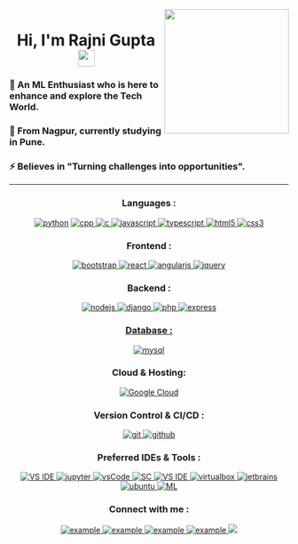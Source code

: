<!-- <p align="center">  
  <img style="width:8rem; height:auto" src="https://cdn.dribbble.com/users/1787323/screenshots/10091971/media/d43c019bfeff34be8816481e843ea8c1.png"/>
</p> -->
<img align="right" style="width:14rem; height:14rem" src="https://octodex.github.com/images/daftpunktocat-thomas.gif"/>
<h1 align="center">Hi, I'm Rajni Gupta <img width="30px" src="https://raw.githubusercontent.com/iampavangandhi/iampavangandhi/master/gifs/Hi.gif"></h1>
<!-- <h3 font-size="20" align="center">A passionate developer and a student from Indi.</h3> -->



### 👯 An **ML Enthusiast** who is here to enhance and explore the Tech World. <br>
### 🌱 From Nagpur, currently studying in Pune. <br>
### ⚡ Believes in "Turning challenges into opportunities".
---  


<h3 align="center">Languages : </h3>

<p align="center">
  <a href="https://www.python.org/" target="_blank">
    <img src="https://img.shields.io/badge/python-%2314354C.svg?style=for-the-badge&logo=python&logoColor=white"
         alt="python"/></a>
    
   <a href="https://www.cpp.org/" target="_blank">
<img src="https://img.shields.io/badge/c++%20-%2300599C.svg?&style=for-the-badge&logo=c%2B%2B&ogoColor=white" alt="cpp"/>
  </a>
      
  <a href="https://www.cprogramming.com/" target="_blank"> 
    <img src="https://img.shields.io/badge/C%20programming-A8B9CC.svg?style=for-the-badge&logo=c&logoColor=white"
      alt="c"/>
  
  </a>
  
  <a href="https://developer.mozilla.org/en-US/docs/Web/JavaScript" target="_blank"> 
    <img src="https://img.shields.io/badge/Javascript-F7DF1E.svg?style=for-the-badge&logo=javascript&logoColor=black"
      alt="javascript"/> 
  </a>
    <a href="https://www.typescriptlang.org/" target="_blank"> 
    <img src="https://img.shields.io/badge/typescript-3178C6.svg?style=for-the-badge&logo=typescript&logoColor=white"
      alt="typescript"/>
  </a>
  <a href="https://www.w3.org/html/" target="_blank"> 
    <img src="https://img.shields.io/badge/html-E34F26.svg?style=for-the-badge&logo=html5&logoColor=white"
      alt="html5"/> 
    
  </a>
  <a href="https://www.w3schools.com/css/" target="_blank">
    <img src="https://img.shields.io/badge/css-1572B6.svg?style=for-the-badge&logo=css3&logoColor=white"
      alt="css3"/>
    
  </a>

<!--       <a href="https://www.typescriptlang.org/" target="_blank"> 
  <img src="https://img.shields.io/badge/JavaScript (ES6)-brightgreen" alt="JavaScript (ES6)" /> -->
        
<!--         <a href="https://www.typescriptlang.org/" target="_blank"> 
          <img src="https://img.shields.io/badge/-Dart-333333?style=flat&logo=dart" /></a> -->
</p>



<h3 align="center">Frontend :</h3>
<p align="center">
      <a href="https://getbootstrap.com" target="_blank">
    <img src="https://img.shields.io/badge/bootstrap-7952B3.svg?style=for-the-badge&logo=bootstrap&logoColor=white"
      alt="bootstrap"/>
  </a>
    <a href="https://reactjs.org/" target="_blank"> 
    <img src="https://img.shields.io/badge/reactjs-61DAFB.svg?style=for-the-badge&logo=react&logoColor=black"
      alt="react"/>
  </a>
  <a href="https://angularjs.org/" target="_blank">
    <img src="https://img.shields.io/badge/Angular%20-%23F7DF1E.svg?&style=for-the-badge&color=DD0031" alt="angularjs"/> 
  </a>
  <a href="https://jquery.com/" target="_blank">
    <img src="https://img.shields.io/badge/jquery-0769AD.svg?style=for-the-badge&logo=jquery&logoColor=white" alt="jquery"/> 
  </a>
</p>

<h3 align="center">Backend : </h3>
<p align="center">
  <a href="https://nodejs.org" target="_blank"> 
    <img src="https://img.shields.io/badge/node.js-339933.svg?style=for-the-badge&logo=nodedotjs&logoColor=white"
      alt="nodejs"/> 
  </a>
    <a href="https://django.org/" target="_blank"> 
    <img src="https://img.shields.io/badge/-Django-333333?style=flat&logo=django" alt="django " /> 
  </a>
  <a href="https://expressjs.com" target="_blank">
    <img src="http://img.shields.io/badge/-Php-767bb3?style=flat-square&logo=php&logoColor=white" alt= "php"/>
  
   <a href="https://expressjs.com" target="_blank">
    <img src="https://img.shields.io/badge/NPM-%23000000.svg?style=for-the-badge&logo=npm&logoColor=white"
      alt="express" />
     

</p>

<h3 align="center">Database :</h3>
<p align="center">

  <a href="https://www.w3schools.com/python/python_mysql_getstarted.asp" target="_blank"> 
    <img src="https://img.shields.io/badge/mysql-%2300f.svg?style=for-the-badge&logo=mysql&logoColor=white"
      alt="mysql"/> 
  </a> 
</p>

<h3 align="center">Cloud & Hosting:</h3>
<p align="center">
    <a href="https://cloud.google.com/" target="_blank">
    <img src="https://img.shields.io/badge/GoogleCloud-%234285F4.svg?style=for-the-badge&logo=google-cloud&logoColor=white" alt="Google Cloud"/>
  </a>

</p>


<h3 align="center">Version Control & CI/CD :</h3>
<p align="center">
  <a href="https://git-scm.com/" target="_blank">
    <img src="https://img.shields.io/badge/git-F05032.svg?style=for-the-badge&logo=git&logoColor=white"
      alt="git"/>
  </a>
  <a href="https://github.com/rajni0829" target="_blank">
    <img src="https://img.shields.io/badge/github-181717.svg?style=for-the-badge&logo=github&logoColor=white" alt="github" />
  </a>
<!--   <a href="https://gitlab.com/Elanza-48" target="_blank">
    <img src="https://img.shields.io/badge/gitlab-181717.svg?style=for-the-badge&logo=gitlab&logoColor=white"
      alt="git"/>
  </a> -->
<!--     <a href="https://www.qwiklabs.com/public_profiles/e8469ec5-d748-4d77-9507-b42d2da2c872" target="_blank">
    <img src=""
      alt="qwiklabs"/>
  </a> -->
<!--   <a href="https://www.jenkins.io" target="_blank"> 
    <img src="https://img.shields.io/badge/jenkins-D24939.svg?style=for-the-badge&logo=jenkins&logoColor=white" alt="jenkins"/> 
  </a> -->
</p>

<h3 align="center">Preferred IDEs & Tools :</h3>
<p align="center"> 
  <a href="https://code.visualstudio.com/" target="_blank">
    <img src="https://img.shields.io/badge/VisualStudio-5C2D91.svg?style=for-the-badge&logo=visual-studio&logoColor=white" alt="VS IDE"/> 
  </a>
  
   <a href="https://jupyter.org" target="_blank"> 
    <img src="https://img.shields.io/badge/Jupyter%20-%23F37626.svg?&style=for-the-badge&logo=Jupyter&logoColor=white" alt="jupyter"/>
  </a>
  <a href="https://code.visualstudio.com/" target="_blank">
    <img src="https://img.shields.io/badge/vscode-007ACC.svg?style=for-the-badge&logo=visualstudiocode&logoColor=white" alt="vsCode"/> 
  </a>
       <a href="#" target="_blank"> 
    <img src="https://img.shields.io/badge/shell_script%20-%23121011.svg?&style=for-the-badge&logo=gnu-bash&logoColor=white" alt="SC"/>
  </a>
  <a href="" target="_blank">
    <img src="https://img.shields.io/badge/sublimetext%20-%23FF9800?style=for-the-badge&logo=Sublime-Text&logoColor=white" alt="VS IDE"/> 
  </a>
  
  <a href="https://www.virtualbox.org/" target="_blank">
    <img src="https://img.shields.io/badge/virtualbox-183A61.svg?style=for-the-badge&logo=virtualbox&logoColor=white" alt="virtualbox"/> 
  </a>
  
  <a href="https://www.jetbrains.com/" target="_blank">
    <img src="https://img.shields.io/badge/jetbrains%20IDE-000000.svg?style=for-the-badge&logo=jetbrains&logoColor=white" alt="jetbrains" />
  </a>
<!--   <a href="https://pycharm.org" target="_blank"> 
    <img src="https://img.shields.io/badge/-PyCharm-3776AB?style=flat&logo=Python&logoColor=white" alt="pycharm"/>
  </a> -->
  
<!--   <a href="https://code.visualstudio.com/" target="_blank">
    <img src="https://img.shields.io/badge/VisualStudio-5C2D91.svg?style=for-the-badge&logo=visual-studio&logoColor=white" alt=""/> 
  </a> -->

  <a href="https://ubuntu.com/" target="_blank"> 
    <img src="https://img.shields.io/badge/ubuntu-E95420.svg?style=for-the-badge&logo=ubuntu&logoColor=white" alt="ubuntu"/>
  </a>
<!--   <a href="#" target="_blank"> 
    <img src="https://img.shields.io/badge/-Machine%20Learning-01D277?style=flat&logoColor=white" alt="ML"/>
  </a> -->
  
<!--   <a href="https://flutter.dev" target="_blank"> 
    <img src="https://img.shields.io/badge/-Flutter-333333?style=flat&logo=flutter" alt="Flutter"/> -->
  
   <a href="#" target="_blank"> 
    <img src="https://img.shields.io/badge/adobe%20xd%20-%23FF26BE.svg?&style=for-the-badge&logo=adobe%20xd&logoColor=white" alt="ML"/>
  </a>
  
<!--       <a href="#" target="_blank"> 
  <img src="https://img.shields.io/badge/adobe%20photoshop%20-%2331A8FF.svg?&style=for-the-badge&logo=adobe%20photoshop&logoColor=white"/>
   </a> -->
</p>
<!-- <h3 align="center">Libraries & Packages</h3>
<p align="center">
      <a href="https://pandas.pydata.org/" target="_blank">
    <img src="https://img.shields.io/badge/Pandas%20-%23F7DF1E.svg?&style=for-the-badge&color=110054"
      alt="Pandas"/>
        
   <a href="https://numpy.org/" target="_blank">
    <img src="https://img.shields.io/badge/numpy%20-%23013243.svg?&style=for-the-badge&logo=numpy&logoColor=white"
         alt="Numpy"/>
   
     
<a href="https://pandas.pydata.org/" target="_blank">
    <img src="https://img.shields.io/badge/Keras%20-%23D00000.svg?&style=for-the-badge&logo=Keras&logoColor=white"
      alt="Pandas"/>
  </p> -->
<h3 align="center">Connect with me :</h3>
<p align="center">
<a  href="https://linkedin.com/in/~rajni" target="_blank">
      <img src="https://img.shields.io/badge/Linked%20In-0A66C2.svg?style=for-the-badge&logo=linkedin&logoColor=white" alt="example"/>
    </a>
 
<a  href="https://www.codechef.com/users/insane_99" target="_blank">
      <img src="https://img.shields.io/badge/Codechef-5B4638.svg?style=for-the-badge&logo=codechef&logoColor=white" alt="example"/>
    </a>
    <a href="https://www.hackerrank.com/rajni_99" target="_blank">
      <img src="https://img.shields.io/badge/Hackerrank-00EA64.svg?style=for-the-badge&logo=hackerrank&logoColor=black" alt="example"/>
    </a>
    <a href="https://www.leetcode.com/rajni_99" target="_blank">
      <img src="https://img.shields.io/badge/LeetCode-FFA116.svg?style=for-the-badge&logo=leetcode&logoColor=black" alt="example"/>
    </a>
  <a href="mailto:rajni.gupta2901@gmail.com" target="_blank"><img src="https://img.shields.io/badge/gmail-%23D14836.svg?&style=for-the-badge&logo=gmail&logoColor=white" /></a>

  
<!--      <a href="https://www.typescriptlang.org/" target="_blank"> 
  <img src="https://img.shields.io/badge/portfolio-%23.svg?&style=for-the-badge&logo=&logoColor=white%22" /> </a> -->
  
<!--   <a href="https://farahelahmadi.me">
     <img  src="https://img.shields.io/badge/website-C3897E?style=for-the-badge&logo=about.me&logoColor=white" alt="website">
  <a/> -->
  
  </p>

<!-- <h3 align="center"><img width="30" src="https://raw.githubusercontent.com/tonynguyenit18/tonynguyenit18/main/static/happy-face.gif"></h3> -->

<!-- <p align="center">
  <a  href="https://t.me/example" target="_blank">
    <img src="https://img.shields.io/badge/Telegram-26A5E4.svg?style=for-the-badge&logo=telegram&logoColor=white" alt="example"/>
  </a> --> 
<!--   <a href="mailto:example@outlook.com?subject=Feedback%20From%20Github&body=Hello," target="_blank">
    <img src="https://img.shields.io/badge/Outlook-0078D4.svg?style=for-the-badge&logo=microsoftoutlook&logoColor=white" alt="example"/>
  </a> -->
<!-- </p>  -->

<!-- <div align="center">
<h2 align="center" style="margin: 5px 10px;">Github stats:</h2> 

[![](https://github-readme-stats.vercel.app/api?username=elanza-48&show_icons=true&theme=tokyonight&hide_border=true&locale=en)](https://github.com/Elanza-48)
[![](https://github-readme-streak-stats.herokuapp.com/?user=elanza-48&theme=material-palenight)](https://github.com/Elanza-48)
</div> -->

